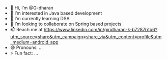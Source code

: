 - 👋 Hi, I’m @G-dharan
- 👀 I’m interested in Java based development 
- 🌱 I’m currently learning DSA
- 💞️ I’m looking to collaborate on Spring based projects
- 📫 Reach me at https://www.linkedin.com/in/giridharan-k-b7287b1b6?utm_source=share&utm_campaign=share_via&utm_content=profile&utm_medium=android_app
- 😄 Pronouns: ...
- ⚡ Fun fact: ...

<!---
G-dharan/G-dharan is a ✨ special ✨ repository because its `README.md` (this file) appears on your GitHub profile.
You can click the Preview link to take a look at your changes.
--->
